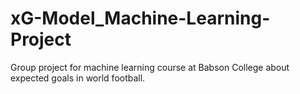 # xG-Model_Machine-Learning-Project
Group project for machine learning course at Babson College about expected goals in world football.
